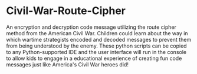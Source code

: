 # Civil-War-Route-Cipher
An encryption and decryption code message utilizing the route cipher method from the American Civil War. Children could learn about the way in which wartime strategists encoded and decoded messages to prevent them from being understood by the enemy. These python scripts can be copied to any Python-supported IDE and the user interface will run in the console to allow kids to engage in a educational experience of creating fun code messages just like America's Civil War heroes did!  
